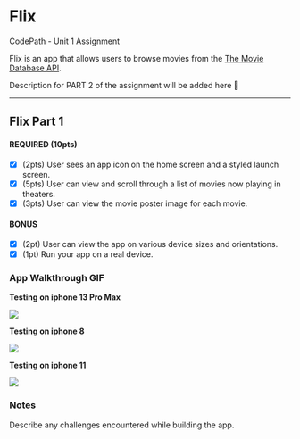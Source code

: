 # Flix
CodePath - Unit 1 Assignment

Flix is an app that allows users to browse movies from the [The Movie Database API](http://docs.themoviedb.apiary.io/#).

Description for PART 2 of the assignment will be added here
📝

---

## Flix Part 1

#### REQUIRED (10pts)
- [X] (2pts) User sees an app icon on the home screen and a styled launch screen.
- [X] (5pts) User can view and scroll through a list of movies now playing in theaters.
- [X] (3pts) User can view the movie poster image for each movie.

#### BONUS
- [X] (2pt) User can view the app on various device sizes and orientations.
- [X] (1pt) Run your app on a real device.

### App Walkthrough GIF

**Testing on iphone 13 Pro Max**

<img src='https://recordit.co/SQCLg6gOW6.gif'/><br>

**Testing on iphone 8**

<img src='https://recordit.co/94Gv4kIEzb.gif'/><br>

**Testing on iphone 11**

<img src='https://recordit.co/ewYiHfsheA.gif'/><br>

### Notes
Describe any challenges encountered while building the app.
